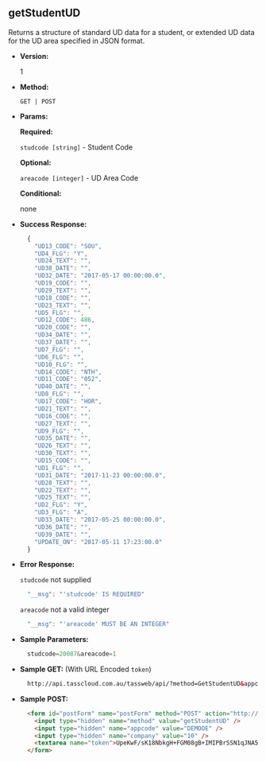 **getStudentUD**
----
  Returns a structure of standard UD data for a student, or extended UD data for the UD area specified in JSON format.

* **Version:**

  1

* **Method:**

  `GET | POST`
  
*  **Params:**

   **Required:**
 
   `studcode [string]` - Student Code                

   **Optional:**

   `areacode [integer]` - UD Area Code

   **Conditional:**

   none

* **Success Response:**

    ```javascript
      {
		"UD13_CODE": "SOU",
		"UD4_FLG": "Y",
		"UD24_TEXT": "",
		"UD38_DATE": "",
		"UD32_DATE": "2017-05-17 00:00:00.0",
		"UD19_CODE": "",
		"UD29_TEXT": "",
		"UD18_CODE": "",
		"UD23_TEXT": "",
		"UD5_FLG": "",
		"UD12_CODE": 486,
		"UD20_CODE": "",
		"UD34_DATE": "",
		"UD37_DATE": "",
		"UD7_FLG": "",
		"UD6_FLG": "",
		"UD10_FLG": "",
		"UD14_CODE": "NTH",
		"UD11_CODE": "052",
		"UD40_DATE": "",
		"UD8_FLG": "",
		"UD17_CODE": "HOR",
		"UD21_TEXT": "",
		"UD16_CODE": "",
		"UD27_TEXT": "",
		"UD9_FLG": "",
		"UD35_DATE": "",
		"UD26_TEXT": "",
		"UD30_TEXT": "",
		"UD15_CODE": "",
		"UD1_FLG": "",
		"UD31_DATE": "2017-11-23 00:00:00.0",
		"UD28_TEXT": "",
		"UD22_TEXT": "",
		"UD25_TEXT": "",
		"UD2_FLG": "Y",
		"UD3_FLG": "A",
		"UD33_DATE": "2017-05-25 00:00:00.0",
		"UD36_DATE": "",
		"UD39_DATE": "",
		"UPDATE_ON": "2017-05-11 17:23:00.0"
	  }
    ```
 
* **Error Response:**

    `studcode` not supplied
    ```javascript
      "__msg": "'studcode' IS REQUIRED"
    ```

    `areacode` not a valid integer
    ```javascript
      "__msg": "'areacode' MUST BE AN INTEGER"
    ```
    
* **Sample Parameters:**

  ```javascript
    studcode=20087&areacode=1
  ```

* **Sample GET:** (With URL Encoded `token`)

  ```HTML
    http://api.tasscloud.com.au/tassweb/api/?method=GetStudentUD&appcode=DEMOOE&company=10&token=UpeKwF%2FsK18NbkgH%2BFGM08gB%2BIMIPBrSSN1qJNA5BJQ%3D
  ```
  
* **Sample POST:**

  ```HTML
    <form id="postForm" name="postForm" method="POST" action="http://api.tasscloud.com.au/api/">
      <input type="hidden" name="method" value="getStudentUD" />
      <input type="hidden" name="appcode" value="DEMOOE" />
      <input type="hidden" name="company" value="10" />
      <textarea name="token">UpeKwF/sK18NbkgH+FGM08gB+IMIPBrSSN1qJNA5BJQ=</textarea>
    </form>
  ```